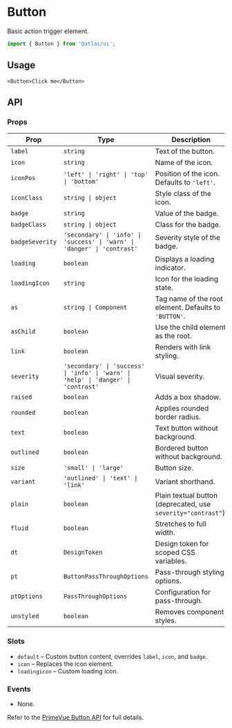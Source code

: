 # Button

Basic action trigger element.

```ts
import { Button } from '@atlas/ui';
```

## Usage

```vue
<Button>Click me</Button>
```

## API

### Props
| Prop | Type | Description |
| ---- | ---- | ----------- |
| `label` | `string` | Text of the button. |
| `icon` | `string` | Name of the icon. |
| `iconPos` | `'left' \| 'right' \| 'top' \| 'bottom'` | Position of the icon. Defaults to `'left'`. |
| `iconClass` | `string \| object` | Style class of the icon. |
| `badge` | `string` | Value of the badge. |
| `badgeClass` | `string \| object` | Class for the badge. |
| `badgeSeverity` | `'secondary' \| 'info' \| 'success' \| 'warn' \| 'danger' \| 'contrast'` | Severity style of the badge. |
| `loading` | `boolean` | Displays a loading indicator. |
| `loadingIcon` | `string` | Icon for the loading state. |
| `as` | `string \| Component` | Tag name of the root element. Defaults to `'BUTTON'`. |
| `asChild` | `boolean` | Use the child element as the root. |
| `link` | `boolean` | Renders with link styling. |
| `severity` | `'secondary' \| 'success' \| 'info' \| 'warn' \| 'help' \| 'danger' \| 'contrast'` | Visual severity. |
| `raised` | `boolean` | Adds a box shadow. |
| `rounded` | `boolean` | Applies rounded border radius. |
| `text` | `boolean` | Text button without background. |
| `outlined` | `boolean` | Bordered button without background. |
| `size` | `'small' \| 'large'` | Button size. |
| `variant` | `'outlined' \| 'text' \| 'link'` | Variant shorthand. |
| `plain` | `boolean` | Plain textual button (deprecated, use `severity="contrast"`). |
| `fluid` | `boolean` | Stretches to full width. |
| `dt` | `DesignToken` | Design token for scoped CSS variables. |
| `pt` | `ButtonPassThroughOptions` | Pass-through styling options. |
| `ptOptions` | `PassThroughOptions` | Configuration for pass-through. |
| `unstyled` | `boolean` | Removes component styles. |

### Slots
- `default` – Custom button content, overrides `label`, `icon`, and `badge`.
- `icon` – Replaces the icon element.
- `loadingicon` – Custom loading icon.

### Events
- None.

Refer to the [PrimeVue Button API](https://primevue.org/button/#api) for full details.
